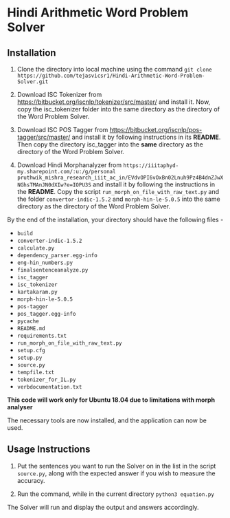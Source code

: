# Hindi Arithmetic Word Problem Solver

## Installation

1. Clone the directory into local machine using the command `git clone https://github.com/tejasvicsr1/Hindi-Arithmetic-Word-Problem-Solver.git`

2. Download ISC Tokenizer from https://bitbucket.org/iscnlp/tokenizer/src/master/ and install it. Now, copy the isc_tokenizer folder into the same directory as the directory of the Word Problem Solver.

3. Download ISC POS Tagger from https://bitbucket.org/iscnlp/pos-tagger/src/master/ and install it by following instructions in its **README**. Then copy the directory isc_tagger into the __same__ directory as the directory of the Word Problem Solver.

4. Download Hindi Morphanalyzer from `https://iiitaphyd-my.sharepoint.com/:u:/g/personal pruthwik_mishra_research_iiit_ac_in/EVdvOPI6vOxBn02Lnuh9Pz4B4dnZJwXNGhsTMAnJN0dXIw?e=IOPU3S` and install it by following the  instructions in the **README**. Copy the script `run_morph_on_file_with_raw_text.py` and the folder `convertor-indic-1.5.2` and `morph-hin-le-5.0.5` into the same directory as the directory of the Word Problem Solver.

By the end of the installation, your directory should have the following files - 

- `build`
- `converter-indic-1.5.2`
- `calculate.py`
- `dependency_parser.egg-info`
- `eng-hin_numbers.py`
- `finalsentenceanalyze.py`
- `isc_tagger`
- `isc_tokenizer`
- `kartakaram.py`
- `morph-hin-le-5.0.5`
- `pos-tagger`
- `pos_tagger.egg-info`
- `pycache`
- `README.md`
- `requirements.txt`
- `run_morph_on_file_with_raw_text.py`
- `setup.cfg`
- `setup.py`
- `source.py`
- `tempfile.txt`
- `tokenizer_for_IL.py`
- `verbdocumentation.txt`


**This code will work only for Ubuntu 18.04 due to limitations with morph analyser**

The necessary tools are now installed, and the application can now be used.

## Usage Instructions

1. Put the sentences you want to run the Solver on in the list in the script `source.py`, along with the expected answer if you wish to measure the accuracy.

2. Run the command, while in the current directory
`python3 equation.py`

The Solver will run and display the output and answers accordingly.


